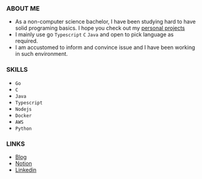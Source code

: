 ### ABOUT ME
- As a non-computer science bachelor, I have been studying hard to have solid programing basics. I hope you check out my [personal projects](https://tranquil-meteoroid-d7c.notion.site/6811a19fbbd74438abb466a8175ceee3#993a0a5186234c04b069e0616b7df7d1)
- I mainly use go `Typescript` `C` `Java` and open to pick language as required.
- I am accustomed to inform and convince issue and I have been working in such environment.


### SKILLS
- `Go`
- `C`
- `Java` 
- `Typescript` 
- `Nodejs` 
- `Docker` 
- `AWS` 
- `Python`

### LINKS
- [Blog](https://velog.io/@valentin123)
- [Notion](https://tranquil-meteoroid-d7c.notion.site/6811a19fbbd74438abb466a8175ceee3)  
- [Linkedin](https://www.linkedin.com/in/heechul-yoon-85b154165/)
